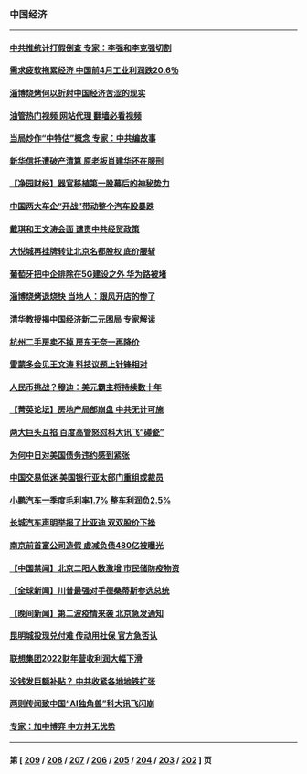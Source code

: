 ### 中国经济
---
#### [中共推统计打假倒查 专家：李强和李克强切割](../../pages/ncid283/n14004910.md?05272045) 
#### [需求疲软拖累经济 中国前4月工业利润跌20.6％](../../pages/ncid283/n14004981.md?05272045) 
#### [淄博烧烤何以折射中国经济苦涩的现实](../../pages/ncid283/n14004808.md?05272045) 
#### [油管热门视频 网站代理 翻墙必看视频](http://138.2.39.72:81/youtube.html?epic-marker?05272045)
#### [当局炒作“中特估”概念 专家：中共编故事](../../pages/ncid283/n14004802.md?05272045) 
#### [新华信托遭破产清算 原老板肖建华还在服刑](../../pages/ncid283/n14004790.md?05272045) 
#### [【净园财经】器官移植第一股幕后的神秘势力](../../pages/ncid283/n14004702.md?05272045) 
#### [中国两大车企“开战”带动整个汽车股暴跌](../../pages/ncid283/n14004732.md?05272045) 
#### [戴琪和王文涛会面 谴责中共经贸政策](../../pages/ncid283/n14004729.md?05272045) 
#### [大悦城再挂牌转让北京名都股权 底价腰斩](../../pages/ncid283/n14004532.md?05272045) 
#### [葡萄牙把中企排除在5G建设之外 华为路被堵](../../pages/ncid283/n14004587.md?05272045) 
#### [淄博烧烤退烧快 当地人：跟风开店的惨了](../../pages/ncid283/n14004367.md?05272045) 
#### [清华教授揭中国经济新二元困局 专家解读](../../pages/ncid283/n14004185.md?05272045) 
#### [杭州二手房卖不掉 房东无奈一再降价](../../pages/ncid283/n14003727.md?05272045) 
#### [雷蒙多会见王文涛 科技议题上针锋相对](../../pages/ncid283/n14004189.md?05272045) 
#### [人民币挑战？穆迪：美元霸主将持续数十年](../../pages/ncid283/n14004114.md?05272045) 
#### [【菁英论坛】房地产局部崩盘 中共无计可施](../../pages/ncid283/n14004131.md?05272045) 
#### [两大巨头互掐 百度高管怒怼科大讯飞“碰瓷”](../../pages/ncid283/n14004141.md?05272045) 
#### [为何中日对美国债务违约感到紧张](../../pages/ncid283/n14004016.md?05272045) 
#### [中国交易低迷 美国银行亚太部门重组或裁员](../../pages/ncid283/n14003993.md?05272045) 
#### [小鹏汽车一季度毛利率1.7% 整车利润负2.5%](../../pages/ncid283/n14003760.md?05272045) 
#### [长城汽车声明举报了比亚迪 双双股价下挫](../../pages/ncid283/n14003509.md?05272045) 
#### [南京前首富公司造假 虚减负债480亿被曝光](../../pages/ncid283/n14003752.md?05272045) 
#### [【中国禁闻】北京二阳人数激增 市民储防疫物资](../../pages/ncid283/n14003334.md?05272045) 
#### [【全球新闻】川普最强对手德桑蒂斯参选总统](../../pages/ncid283/n14003740.md?05272045) 
#### [【晚间新闻】第二波疫情来袭 北京急发通知](../../pages/ncid283/n14003275.md?05272045) 
#### [昆明城投现兑付难 传动用社保 官方急否认](../../pages/ncid283/n14003532.md?05272045) 
#### [联想集团2022财年营收利润大幅下滑](../../pages/ncid283/n14003443.md?05272045) 
#### [没钱发巨额补贴？ 中共收紧各地地铁扩张](../../pages/ncid283/n14003386.md?05272045) 
#### [两则传闻致中国“AI独角兽”科大讯飞闪崩](../../pages/ncid283/n14003420.md?05272045) 
#### [专家：加中博弈 中方并无优势](../../pages/ncid283/n14003285.md?05272045) 

---
#### 第 [ [209](./209.md?05272045) / [208](./208.md?05272045) / [207](./207.md?05272045) / [206](./206.md?05272045) / [205](./205.md?05272045) / [204](./204.md?05272045) / [203](./203.md?05272045) / [202](./202.md?05272045) ] 页
